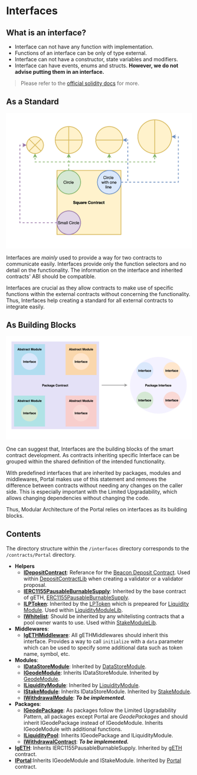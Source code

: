# Interfaces

## What is an interface?

* Interface can not have any function with implementation.
* Functions of an interface can be only of type external.
* Interface can not have a constructor, state variables and modifiers.
* Interface can have events, enums and structs. **However, we do not advise putting them in an interface.**

> Please refer to the [official solidity docs](https://docs.soliditylang.org/en/v0.8.19/contracts.html#interfaces) for more.

## As a Standard

![interfaces as a standard](../../../docs/images/interfaces1.png)

Interfaces are *mainly* used to provide a way for two contracts to communicate easily. Interfaces provide only the function selectors and no detail on the functionality. The information on the interface and inherited contracts' ABI should be compatible.

Interfaces are crucial as they allow contracts to make use of specific functions within the external contracts without concerning the functionality. Thus, Interfaces help creating a standard for all external contracts to integrate easily.

## As Building Blocks

![interfaces as building blocks](../../../docs/images/interfaces2.png)

One can suggest that, Interfaces are the building blocks of the smart contract development. As contracts inheriting specific Interface can be grouped within the shared definition of the intended functionality.

With predefined interfaces that are inherited by packages, modules and middlewares, Portal makes use of this statement and removes the difference between contracts without needing any changes on the caller side. This is especially important with the Limited Upgradability, which allows changing dependencies without changing the code.

Thus, Modular Architecture of the Portal relies on interfaces as its building blocks.

## Contents

 The directory structure within the `/interfaces` directory corresponds to the `/contracts/Portal` directory.

* **Helpers**
  * [**IDepositContract**](./helpers/IDepositContract.sol): Referance for the [Beacon Deposit Contract](https://etherscan.io/address/0x00000000219ab540356cbb839cbe05303d7705fa). Used within [DepositContractLib](../modules/StakeModule/libs/DepositContractLib.sol) when creating a validator or a validator proposal.
  * [**IERC1155PausableBurnableSupply**](./helpers/IERC1155PausableBurnableSupply.sol): Inherited by the base contract of gETH, [ERC1155PausableBurnableSupply](../helpers/ERC1155PausableBurnableSupply.sol).
  * [**ILPToken**](./helpers/ILPToken.sol): Inherited by the [LPToken](../helpers/LPToken.sol) which is prepeared for [Liquidity Module](../modules/LiquidityModule/LiquidityModule.sol). Used within [LiquidityModuleLib](../modules/LiquidityModule/libs/LiquidityModuleLib.sol).
  * [**IWhitelist**](./helpers/IWhitelist.sol): Should be inherited by any whitelisting contracts that a pool owner wants to use. Used within [StakeModuleLib](../modules/StakeModule/libs/StakeModuleLib.sol).
* **Middlewares**:
  * [**IgETHMiddleware**](./middlewares/IgETHMiddleware.sol): All gETHMiddlewares should inherit this interface. Provides a way to call `initialize` with a `data` parameter which can be used to specify some additional data such as token name, symbol, etc.
* **Modules**:
  * [**IDataStoreModule**](./modules/IDataStoreModule.sol): Inherited by [DataStoreModule](../modules/DataStoreModule/DataStoreModule.sol).
  * [**IGeodeModule**](./modules/IGeodeModule.sol): Inherits IDataStoreModule. Inherited by [GeodeModule](../modules/GeodeModule/GeodeModule.sol).
  * [**ILiquidityModule**](./modules/ILiquidityModule.sol): Inherited by [LiquidityModule](../modules/LiquidityModule/LiquidityModule.sol).
  * [**IStakeModule**](./modules/IStakeModule.sol): Inherits IDataStoreModule. Inherited by [StakeModule](../modules/StakeModule/StakeModule.sol).
  * [**IWithdrawalModule**](./modules/IWithdrawalModule.sol): ***To be implemented.***
* **Packages**:
  * [**IGeodePackage**](./packages/IGeodePackage.sol): As packages follow the Limited Upgradability Pattern, all packages except Portal are *GeodePackages* and should inherit IGeodePackage instead of IGeodeModule. Inherits IGeodeModule with additional functions.
  * [**ILiquidityPool**](./packages/ILiquidityPool.sol): Inherits IGeodePackage and ILiquidityModule.
  * [**IWithdrawalContract**](./packages/IWithdrawalContract.sol): ***To be implemented.***
* [**IgETH**](./IgETH.sol): Inherits IERC1155PausableBurnableSupply. Inherited by [gETH](../gETH.sol) contract.
* [**IPortal**](./IPortal.sol):Inherits IGeodeModule and IStakeModule.  Inherited by [Portal](../Portal.sol) contract.
